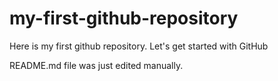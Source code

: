 # my-first-github-repository
Here is my first github repository. Let's get started with GitHub

README.md file was just edited manually.
